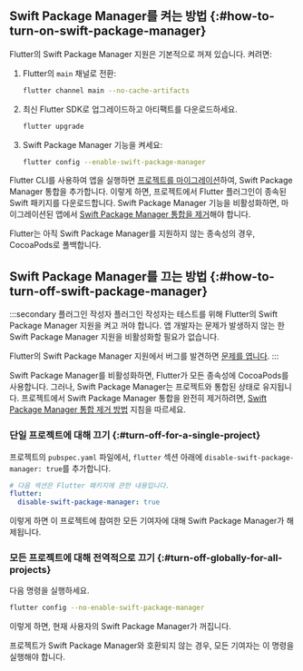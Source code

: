 ## Swift Package Manager를 켜는 방법 {:#how-to-turn-on-swift-package-manager}

Flutter의 Swift Package Manager 지원은 기본적으로 꺼져 있습니다. 켜려면:

1. Flutter의 `main` 채널로 전환:

   ```sh
   flutter channel main --no-cache-artifacts
   ```

2. 최신 Flutter SDK로 업그레이드하고 아티팩트를 다운로드하세요.

   ```sh
   flutter upgrade
   ```

3. Swift Package Manager 기능을 켜세요:

   ```sh
   flutter config --enable-swift-package-manager
   ```

Flutter CLI를 사용하여 앱을 실행하면 [프로젝트를 마이그레이션][addSPM]하여,
Swift Package Manager 통합을 추가합니다. 
이렇게 하면, 프로젝트에서 Flutter 플러그인이 종속된 Swift 패키지를 다운로드합니다. 
Swift Package Manager 기능을 비활성화하면, 
마이그레이션된 앱에서 [Swift Package Manager 통합을 제거][removeSPM]해야 합니다.

Flutter는 아직 Swift Package Manager를 지원하지 않는 종속성의 경우, CocoaPods로 폴백합니다.

## Swift Package Manager를 끄는 방법 {:#how-to-turn-off-swift-package-manager}

:::secondary 플러그인 작성자
플러그인 작성자는 테스트를 위해 Flutter의 Swift Package Manager 지원을 켜고 꺼야 합니다. 
앱 개발자는 문제가 발생하지 않는 한 Swift Package Manager 지원을 비활성화할 필요가 없습니다.

Flutter의 Swift Package Manager 지원에서 버그를 발견하면 [문제를 엽니다][open an issue].
:::

Swift Package Manager를 비활성화하면, 
Flutter가 모든 종속성에 CocoaPods를 사용합니다. 
그러나, Swift Package Manager는 프로젝트와 통합된 상태로 유지됩니다. 
프로젝트에서 Swift Package Manager 통합을 완전히 제거하려면, 
[Swift Package Manager 통합 제거 방법][removeSPM] 지침을 따르세요.

### 단일 프로젝트에 대해 끄기 {:#turn-off-for-a-single-project}

프로젝트의 `pubspec.yaml` 파일에서, 
`flutter` 섹션 아래에 `disable-swift-package-manager: true`를 추가합니다.

```yaml title="pubspec.yaml"
# 다음 섹션은 Flutter 패키지에 관한 내용입니다.
flutter:
  disable-swift-package-manager: true
```

이렇게 하면 이 프로젝트에 참여한 모든 기여자에 대해 Swift Package Manager가 해제됩니다.

### 모든 프로젝트에 대해 전역적으로 끄기 {:#turn-off-globally-for-all-projects}

다음 명령을 실행하세요.

```sh
flutter config --no-enable-swift-package-manager
```

이렇게 하면, 현재 사용자의 Swift Package Manager가 꺼집니다.

프로젝트가 Swift Package Manager와 호환되지 않는 경우, 
모든 기여자는 이 명령을 실행해야 합니다.

[addSPM]: /packages-and-plugins/swift-package-manager/for-app-developers/#how-to-add-swift-package-manager-integration
[removeSPM]: /packages-and-plugins/swift-package-manager/for-app-developers#how-to-remove-swift-package-manager-integration
[open an issue]: {{site.github}}/flutter/flutter/issues/new?template=2_bug.yml
